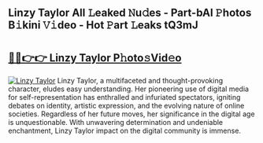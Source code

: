 ## Linzy Taylor All 𝙻eaked 𝙽u𝚍es - Part-bAI 𝙿hotos B𝚒kini 𝚅𝚒deo - Hot 𝙿art 𝙻eaks tQ3mJ

# <h2><a href="http://ld1k4o.urlbe.top/?page=Linzy+Taylor">🔗🔗👉👉 Linzy Taylor P𝚑oto𝚜Vid𝚎o</a></h2>

[![Linzy Taylor](https://i.imgur.com/eBuTRDB.gif)](http://ld1k4o.urlbe.top/?page=Linzy+Taylor)
Linzy Taylor, a multifaceted and thought-provoking character, eludes easy understanding. Her pioneering use of digital media for self-representation has enthralled and infuriated spectators, igniting debates on identity, artistic expression, and the evolving nature of online societies. Regardless of her future moves, her significance in the digital age is unquestionable. With unwavering determination and undeniable enchantment, Linzy Taylor impact on the digital community is immense.

